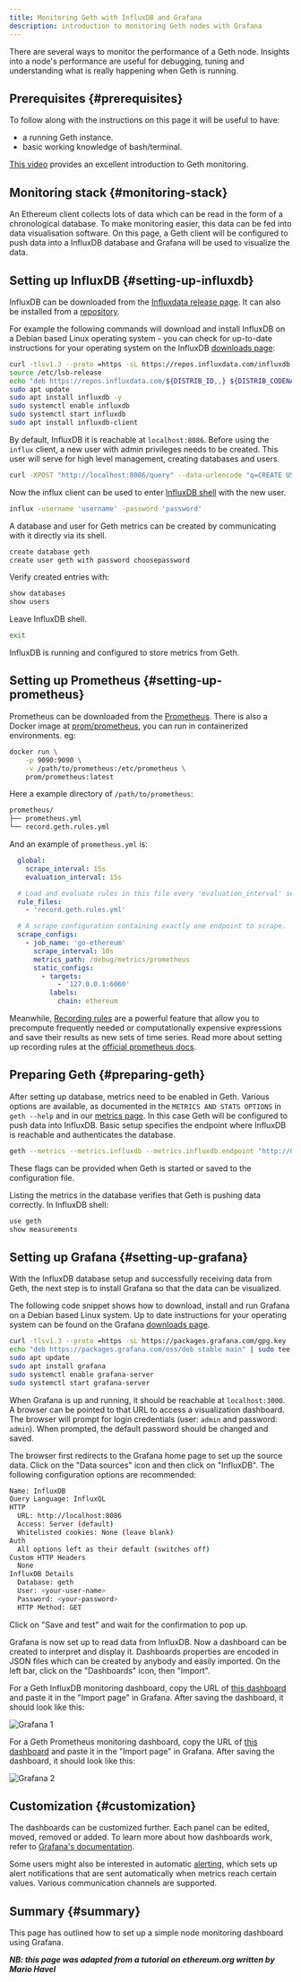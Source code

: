 ```yaml
---
title: Monitoring Geth with InfluxDB and Grafana
description: introduction to monitoring Geth nodes with Grafana
---
```


There are several ways to monitor the performance of a Geth node. Insights into a node's performance are useful for debugging, tuning and understanding what is really happening when Geth is running.

## Prerequisites {#prerequisites}

To follow along with the instructions on this page it will be useful to have:

- a running Geth instance.
- basic working knowledge of bash/terminal.

[This video](https://www.youtube.com/watch?v=cOBab8IJMYI) provides an excellent introduction to Geth monitoring.

## Monitoring stack {#monitoring-stack}

An Ethereum client collects lots of data which can be read in the form of a chronological database. To make monitoring easier, this data can be fed into data visualisation software. On this page, a Geth client will be configured to push data into a InfluxDB database and Grafana will be used to visualize the data.

## Setting up InfluxDB {#setting-up-influxdb}

InfluxDB can be downloaded from the [Influxdata release page](https://portal.influxdata.com/downloads/). It can also be installed from a [repository](https://repos.influxdata.com/).

For example the following commands will download and install InfluxDB on a Debian based Linux operating system - you can check for up-to-date instructions for your operating system on the InfluxDB [downloads page](https://portal.influxdata.com/downloads/):

```sh
curl -tlsv1.3 --proto =https -sL https://repos.influxdata.com/influxdb.key | sudo apt-key add
source /etc/lsb-release
echo "deb https://repos.influxdata.com/${DISTRIB_ID,,} ${DISTRIB_CODENAME} stable" | sudo tee /etc/apt/sources.list.d/influxdb.list
sudo apt update
sudo apt install influxdb -y
sudo systemctl enable influxdb
sudo systemctl start influxdb
sudo apt install influxdb-client
```

By default, InfluxDB it is reachable at `localhost:8086`. Before using the `influx` client, a new user with admin privileges needs to be created. This user will serve for high level management, creating databases and users.

```sh
curl -XPOST "http://localhost:8086/query" --data-urlencode "q=CREATE USER username WITH PASSWORD 'password' WITH ALL PRIVILEGES"
```

Now the influx client can be used to enter [InfluxDB shell](https://docs.influxdata.com/influxdb/v1.8/tools/shell/) with the new user.

```sh
influx -username 'username' -password 'password'
```

A database and user for Geth metrics can be created by communicating with it directly via its shell.

```sh
create database geth
create user geth with password choosepassword
```

Verify created entries with:

```sh
show databases
show users
```

Leave InfluxDB shell.

```sh
exit
```

InfluxDB is running and configured to store metrics from Geth.

## Setting up Prometheus {#setting-up-prometheus}

Prometheus can be downloaded from the [Prometheus](https://prometheus.io/download/). There is also a Docker image at [prom/prometheus](https://hub.docker.com/r/prom/prometheus), you can run in containerized environments. eg:

```sh
docker run \
    -p 9090:9090 \
    -v /path/to/prometheus:/etc/prometheus \
    prom/prometheus:latest
```

Here a example directory of `/path/to/prometheus`:

```sh
prometheus/
├── prometheus.yml
└── record.geth.rules.yml
```

And an example of `prometheus.yml` is:

```yaml
  global:
    scrape_interval: 15s
    evaluation_interval: 15s

  # Load and evaluate rules in this file every 'evaluation_interval' seconds.
  rule_files:
    - 'record.geth.rules.yml'

  # A scrape configuration containing exactly one endpoint to scrape.
  scrape_configs:
    - job_name: 'go-ethereum'
      scrape_interval: 10s
      metrics_path: /debug/metrics/prometheus
      static_configs:
        - targets:
            - '127.0.0.1:6060'
          labels:
            chain: ethereum
```

Meanwhile, [Recording rules](https://prometheus.io/docs/prometheus/latest/configuration/recording_rules/) are a powerful feature that allow you to precompute frequently needed or computationally expensive expressions and save their results as new sets of time series. Read more about setting up recording rules at the [official prometheus docs](https://prometheus.io/docs/prometheus/latest/configuration/recording_rules/).


## Preparing Geth {#preparing-geth}

After setting up database, metrics need to be enabled in Geth. Various options are available, as documented in the `METRICS AND STATS OPTIONS`
in `geth --help` and in our [metrics page](/docs/monitoring/metrics). In this case Geth will be configured to push data into InfluxDB. Basic setup specifies the endpoint where InfluxDB is reachable and authenticates the database.

```sh
geth --metrics --metrics.influxdb --metrics.influxdb.endpoint "http://0.0.0.0:8086" --metrics.influxdb.username "geth" --metrics.influxdb.password "chosenpassword"
```

These flags can be provided when Geth is started or saved to the configuration file.

Listing the metrics in the database verifies that Geth is pushing data correctly. In InfluxDB shell:

```sh
use geth
show measurements
```

## Setting up Grafana {#setting-up-grafana}

With the InfluxDB database setup and successfully receiving data from Geth, the next step is to install Grafana so that the data can be visualized.

The following code snippet shows how to download, install and run Grafana on a Debian based Linux system. Up to date instructions for your operating system can be found on the Grafana [downloads page](https://grafana.com/grafana/download).

```sh
curl -tlsv1.3 --proto =https -sL https://packages.grafana.com/gpg.key | sudo apt-key add -
echo "deb https://packages.grafana.com/oss/deb stable main" | sudo tee -a /etc/apt/sources.list.d/grafana.list
sudo apt update
sudo apt install grafana
sudo systemctl enable grafana-server
sudo systemctl start grafana-server
```

When Grafana is up and running, it should be reachable at `localhost:3000`. A browser can be pointed to that URL to access a visualization dashboard. The browser will prompt for login credentials (user: `admin` and password: `admin`). When prompted, the default password should be changed and saved.

The browser first redirects to the Grafana home page to set up the source data. Click on the "Data sources" icon and then click on "InfluxDB". The following configuration options are recommended:

```sh
Name: InfluxDB
Query Language: InfluxQL
HTTP
  URL: http://localhost:8086
  Access: Server (default)
  Whitelisted cookies: None (leave blank)
Auth
  All options left as their default (switches off)
Custom HTTP Headers
  None
InfluxDB Details
  Database: geth
  User: <your-user-name>
  Password: <your-password>
  HTTP Method: GET
```

Click on "Save and test" and wait for the confirmation to pop up.

Grafana is now set up to read data from InfluxDB. Now a dashboard can be created to interpret and display it. Dashboards properties are encoded in JSON files which can be created by anybody and easily imported. On the left bar, click on the "Dashboards" icon, then "Import".

For a Geth InfluxDB monitoring dashboard, copy the URL of [this dashboard](https://grafana.com/grafana/dashboards/13877/) and paste it in the "Import page" in Grafana. After saving the dashboard, it should look like this:

![Grafana 1](/images/docs/grafana.png)

For a Geth Prometheus monitoring dashboard, copy the URL of [this dashboard](https://grafana.com/grafana/dashboards/18463/) and paste it in the "Import page" in Grafana. After saving the dashboard, it should look like this:

![Grafana 2](/images/docs/grafana2.png)

## Customization {#customization}

The dashboards can be customized further. Each panel can be edited, moved, removed or added. To learn more about how dashboards work, refer to
[Grafana's documentation](https://grafana.com/docs/grafana/latest/dashboards/).

Some users might also be interested in automatic [alerting](https://grafana.com/docs/grafana/latest/alerting/), which sets up alert notifications that are sent automatically when metrics reach certain values. Various communication channels are supported.

## Summary {#summary}

This page has outlined how to set up a simple node monitoring dashboard using Grafana.

**_NB: this page was adapted from a tutorial on ethereum.org written by Mario Havel_**
